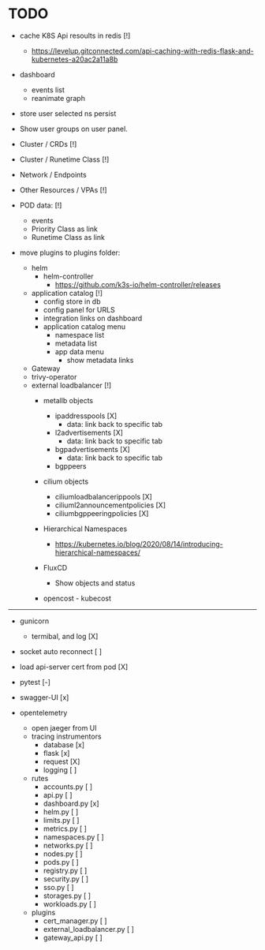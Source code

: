 # TODO

* cache K8S Api resoults in redis [!]
  * https://levelup.gitconnected.com/api-caching-with-redis-flask-and-kubernetes-a20ac2a11a8b
* dashboard
  * events list
  * reanimate graph
* store user selected ns persist
* Show user groups on user panel.

* Cluster / CRDs [!]
* Cluster / Runetime Class [!]
* Network / Endpoints
* Other Resources / VPAs [!]


* POD data: [!]
  * events
  * Priority Class as link
  * Runetime Class as link

* move plugins to plugins folder:
  * helm
    * helm-controller
      * https://github.com/k3s-io/helm-controller/releases
  * application catalog [!]
    * config store in db
    * config panel for URLS
    * integration links on dashboard
    * application catalog menu
      * namespace list
      * metadata list
      * app data menu
        * show metadata links
  * Gateway
  * trivy-operator
  * external loadbalancer [!]
    * metallb objects
      * ipaddresspools    [X]
        * data: link back to specific tab
      * l2advertisements  [X]
        * data: link back to specific tab
      * bgpadvertisements  [X]
        * data: link back to specific tab
      * bgppeers
    * cilium objects
      * ciliumloadbalancerippools     [X]
      * ciliuml2announcementpolicies  [X]
      * ciliumbgppeeringpolicies      [X]

    * Hierarchical Namespaces
      * https://kubernetes.io/blog/2020/08/14/introducing-hierarchical-namespaces/
    * FluxCD
      * Show objects and status
    * opencost - kubecost

---

* gunicorn
  * termibal, and log           [X]

* socket auto reconnect         [ ]
* load api-server cert from pod [X]
* pytest                        [-]
* swagger-UI                    [x] 

* opentelemetry 
  * open jaeger from UI
  * tracing instrumentors
    * database                  [x]
    * flask                     [x]
    * request                   [X]
    * logging                   [ ]
  * rutes
    * accounts.py               [ ]
    * api.py                    [ ]
    * dashboard.py              [x]
    * helm.py                   [ ]
    * limits.py                 [ ]
    * metrics.py                [ ]
    * namespaces.py             [ ]
    * networks.py               [ ]
    * nodes.py                  [ ]
    * pods.py                   [ ]
    * registry.py               [ ]
    * security.py               [ ]
    * sso.py                    [ ]
    * storages.py               [ ]
    * workloads.py              [ ]
  * plugins
    * cert_manager.py           [ ]
    * external_loadbalancer.py  [ ]
    * gateway_api.py            [ ]